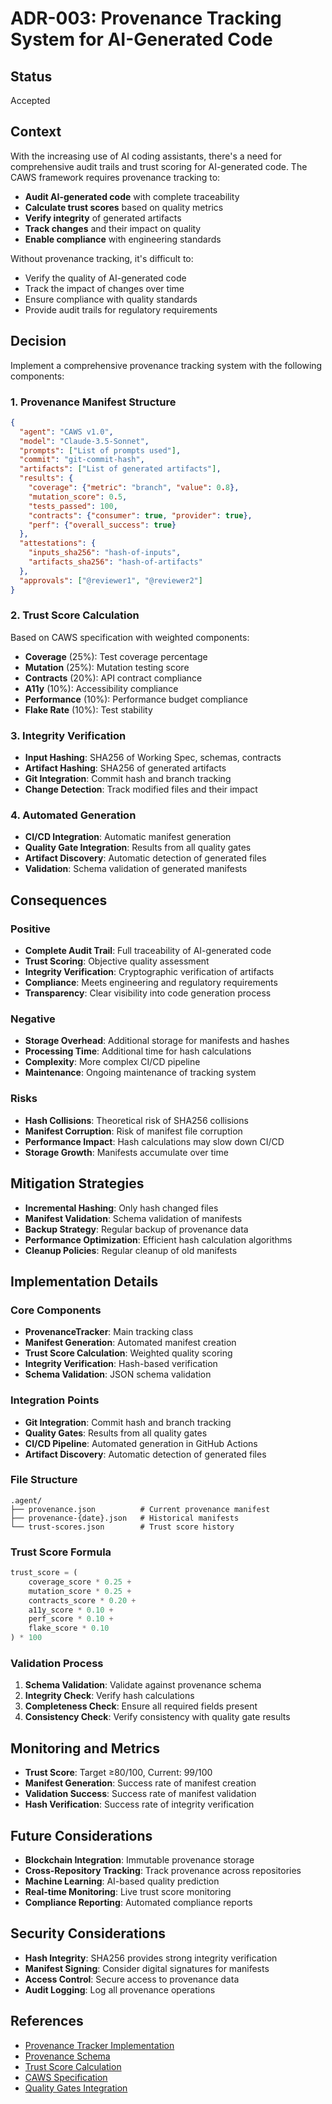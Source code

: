 # ADR-003: Provenance Tracking System for AI-Generated Code

## Status
Accepted

## Context
With the increasing use of AI coding assistants, there's a need for comprehensive audit trails and trust scoring for AI-generated code. The CAWS framework requires provenance tracking to:

- **Audit AI-generated code** with complete traceability
- **Calculate trust scores** based on quality metrics
- **Verify integrity** of generated artifacts
- **Track changes** and their impact on quality
- **Enable compliance** with engineering standards

Without provenance tracking, it's difficult to:
- Verify the quality of AI-generated code
- Track the impact of changes over time
- Ensure compliance with quality standards
- Provide audit trails for regulatory requirements

## Decision
Implement a comprehensive provenance tracking system with the following components:

### 1. Provenance Manifest Structure
```json
{
  "agent": "CAWS v1.0",
  "model": "Claude-3.5-Sonnet",
  "prompts": ["List of prompts used"],
  "commit": "git-commit-hash",
  "artifacts": ["List of generated artifacts"],
  "results": {
    "coverage": {"metric": "branch", "value": 0.8},
    "mutation_score": 0.5,
    "tests_passed": 100,
    "contracts": {"consumer": true, "provider": true},
    "perf": {"overall_success": true}
  },
  "attestations": {
    "inputs_sha256": "hash-of-inputs",
    "artifacts_sha256": "hash-of-artifacts"
  },
  "approvals": ["@reviewer1", "@reviewer2"]
}
```

### 2. Trust Score Calculation
Based on CAWS specification with weighted components:
- **Coverage** (25%): Test coverage percentage
- **Mutation** (25%): Mutation testing score
- **Contracts** (20%): API contract compliance
- **A11y** (10%): Accessibility compliance
- **Performance** (10%): Performance budget compliance
- **Flake Rate** (10%): Test stability

### 3. Integrity Verification
- **Input Hashing**: SHA256 of Working Spec, schemas, contracts
- **Artifact Hashing**: SHA256 of generated artifacts
- **Git Integration**: Commit hash and branch tracking
- **Change Detection**: Track modified files and their impact

### 4. Automated Generation
- **CI/CD Integration**: Automatic manifest generation
- **Quality Gate Integration**: Results from all quality gates
- **Artifact Discovery**: Automatic detection of generated files
- **Validation**: Schema validation of generated manifests

## Consequences

### Positive
- **Complete Audit Trail**: Full traceability of AI-generated code
- **Trust Scoring**: Objective quality assessment
- **Integrity Verification**: Cryptographic verification of artifacts
- **Compliance**: Meets engineering and regulatory requirements
- **Transparency**: Clear visibility into code generation process

### Negative
- **Storage Overhead**: Additional storage for manifests and hashes
- **Processing Time**: Additional time for hash calculations
- **Complexity**: More complex CI/CD pipeline
- **Maintenance**: Ongoing maintenance of tracking system

### Risks
- **Hash Collisions**: Theoretical risk of SHA256 collisions
- **Manifest Corruption**: Risk of manifest file corruption
- **Performance Impact**: Hash calculations may slow down CI/CD
- **Storage Growth**: Manifests accumulate over time

## Mitigation Strategies
- **Incremental Hashing**: Only hash changed files
- **Manifest Validation**: Schema validation of manifests
- **Backup Strategy**: Regular backup of provenance data
- **Performance Optimization**: Efficient hash calculation algorithms
- **Cleanup Policies**: Regular cleanup of old manifests

## Implementation Details

### Core Components
- **ProvenanceTracker**: Main tracking class
- **Manifest Generation**: Automated manifest creation
- **Trust Score Calculation**: Weighted quality scoring
- **Integrity Verification**: Hash-based verification
- **Schema Validation**: JSON schema validation

### Integration Points
- **Git Integration**: Commit hash and branch tracking
- **Quality Gates**: Results from all quality gates
- **CI/CD Pipeline**: Automated generation in GitHub Actions
- **Artifact Discovery**: Automatic detection of generated files

### File Structure
```
.agent/
├── provenance.json          # Current provenance manifest
├── provenance-{date}.json   # Historical manifests
└── trust-scores.json        # Trust score history
```

### Trust Score Formula
```python
trust_score = (
    coverage_score * 0.25 +
    mutation_score * 0.25 +
    contracts_score * 0.20 +
    a11y_score * 0.10 +
    perf_score * 0.10 +
    flake_score * 0.10
) * 100
```

### Validation Process
1. **Schema Validation**: Validate against provenance schema
2. **Integrity Check**: Verify hash calculations
3. **Completeness Check**: Ensure all required fields present
4. **Consistency Check**: Verify consistency with quality gate results

## Monitoring and Metrics
- **Trust Score**: Target ≥80/100, Current: 99/100
- **Manifest Generation**: Success rate of manifest creation
- **Validation Success**: Success rate of manifest validation
- **Hash Verification**: Success rate of integrity verification

## Future Considerations
- **Blockchain Integration**: Immutable provenance storage
- **Cross-Repository Tracking**: Track provenance across repositories
- **Machine Learning**: AI-based quality prediction
- **Real-time Monitoring**: Live trust score monitoring
- **Compliance Reporting**: Automated compliance reports

## Security Considerations
- **Hash Integrity**: SHA256 provides strong integrity verification
- **Manifest Signing**: Consider digital signatures for manifests
- **Access Control**: Secure access to provenance data
- **Audit Logging**: Log all provenance operations

## References
- [Provenance Tracker Implementation](scripts/provenance_tracker.py)
- [Provenance Schema](.caws/schemas/provenance.schema.json)
- [Trust Score Calculation](scripts/simple_gates.py)
- [CAWS Specification](AGENTS.md)
- [Quality Gates Integration](Makefile)
